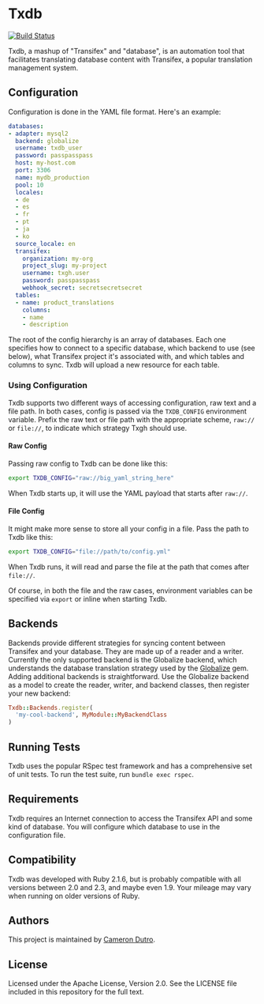 Txdb
====

[![Build Status](https://travis-ci.org/lumoslabs/txdb.svg?branch=master)](https://travis-ci.org/lumoslabs/txdb)

Txdb, a mashup of "Transifex" and "database", is an automation tool that facilitates translating database content with Transifex, a popular translation management system.

Configuration
---

Configuration is done in the YAML file format. Here's an example:

```yaml
databases:
- adapter: mysql2
  backend: globalize
  username: txdb_user
  password: passpasspass
  host: my-host.com
  port: 3306
  name: mydb_production
  pool: 10
  locales:
  - de
  - es
  - fr
  - pt
  - ja
  - ko
  source_locale: en
  transifex:
    organization: my-org
    project_slug: my-project
    username: txgh.user
    password: passpasspass
    webhook_secret: secretsecretsecret
  tables:
  - name: product_translations
    columns:
    - name
    - description
```

The root of the config hierarchy is an array of databases. Each one specifies how to connect to a specific database, which backend to use (see below), what Transifex project it's associated with, and which tables and columns to sync. Txdb will upload a new resource for each table.

### Using Configuration

Txdb supports two different ways of accessing configuration, raw text and a file path. In both cases, config is passed via the `TXDB_CONFIG` environment variable. Prefix the raw text or file path with the appropriate scheme, `raw://` or `file://`, to indicate which strategy Txgh should use.

#### Raw Config

Passing raw config to Txdb can be done like this:

```bash
export TXDB_CONFIG="raw://big_yaml_string_here"
```

When Txdb starts up, it will use the YAML payload that starts after `raw://`.

#### File Config

It might make more sense to store all your config in a file. Pass the path to Txdb like this:

```bash
export TXDB_CONFIG="file://path/to/config.yml"
```

When Txdb runs, it will read and parse the file at the path that comes after `file://`.

Of course, in both the file and the raw cases, environment variables can be specified via `export` or inline when starting Txdb.

Backends
---

Backends provide different strategies for syncing content between Transifex and your database. They are made up of a reader and a writer. Currently the only supported backend is the Globalize backend, which understands the database translation strategy used by the [Globalize](https://github.com/globalize/globalize) gem. Adding additional backends is straightforward. Use the Globalize backend as a model to create the reader, writer, and backend classes, then register your new backend:

```ruby
Txdb::Backends.register(
  'my-cool-backend', MyModule::MyBackendClass
)
```

Running Tests
---

Txdb uses the popular RSpec test framework and has a comprehensive set of unit tests. To run the test suite, run `bundle exec rspec`.

Requirements
---

Txdb requires an Internet connection to access the Transifex API and some kind of database. You will configure which database to use in the configuration file.

Compatibility
---

Txdb was developed with Ruby 2.1.6, but is probably compatible with all versions between 2.0 and 2.3, and maybe even 1.9. Your mileage may vary when running on older versions of Ruby.

Authors
---

This project is maintained by [Cameron Dutro](https://github.com/camertron).

License
---

Licensed under the Apache License, Version 2.0. See the LICENSE file included in this repository for the full text.
